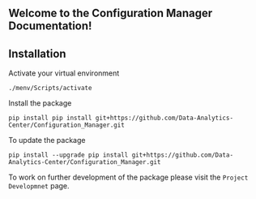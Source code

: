 ## Welcome to the Configuration Manager Documentation!

## Installation

Activate your virtual environment

`./menv/Scripts/activate`

Install the package

`pip install pip install git+https://github.com/Data-Analytics-Center/Configuration_Manager.git`

To update the package

`pip install --upgrade pip install git+https://github.com/Data-Analytics-Center/Configuration_Manager.git`

To work on further development of the package please visit the `Project Developmnet` page.
